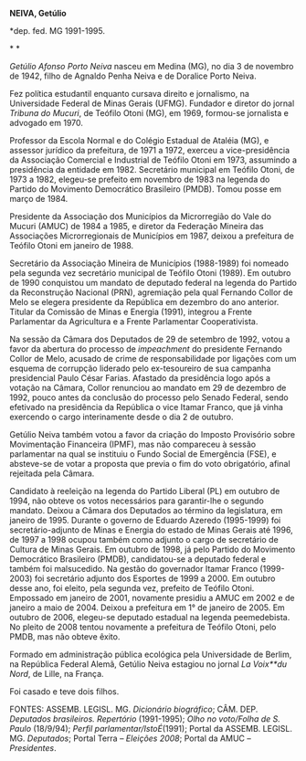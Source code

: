 **NEIVA, Getúlio**

\*dep. fed. MG 1991-1995.

* *

*Getúlio Afonso Porto Neiva* nasceu em Medina (MG), no dia 3 de novembro
de 1942, filho de Agnaldo Penha Neiva e de Doralice Porto Neiva.

Fez política estudantil enquanto cursava direito e jornalismo, na
Universidade Federal de Minas Gerais (UFMG). Fundador e diretor do
jornal *Tribuna do Mucuri*, de Teófilo Otoni (MG), em 1969, formou-se
jornalista e advogado em 1970.

Professor da Escola Normal e do Colégio Estadual de Ataléia (MG), e
assessor jurídico da prefeitura, de 1971 a 1972, exerceu a
vice-presidência da Associação Comercial e Industrial de Teófilo Otoni
em 1973, assumindo a presidência da entidade em 1982. Secretário
municipal em Teófilo Otoni, de 1973 a 1982, elegeu-se prefeito em
novembro de 1983 na legenda do Partido do Movimento Democrático
Brasileiro (PMDB). Tomou posse em março de 1984.

Presidente da Associação dos Municípios da Microrregião do Vale do
Mucuri (AMUC) de 1984 a 1985, e diretor da Federação Mineira das
Associações Microrregionais de Municípios em 1987, deixou a prefeitura
de Teófilo Otoni em janeiro de 1988.

Secretário da Associação Mineira de Municípios (1988-1989) foi nomeado
pela segunda vez secretário municipal de Teófilo Otoni (1989). Em
outubro de 1990 conquistou um mandato de deputado federal na legenda do
Partido da Reconstrução Nacional (PRN), agremiação pela qual Fernando
Collor de Melo se elegera presidente da República em dezembro do ano
anterior. Titular da Comissão de Minas e Energia (1991), integrou a
Frente Parlamentar da Agricultura e a Frente Parlamentar Cooperativista.

Na sessão da Câmara dos Deputados de 29 de setembro de 1992, votou a
favor da abertura do processo de *impeachment* do presidente Fernando
Collor de Melo, acusado de crime de responsabilidade por ligações com um
esquema de corrupção liderado pelo ex-tesoureiro de sua campanha
presidencial Paulo César Farias. Afastado da presidência logo após a
votação na Câmara, Collor renunciou ao mandato em 29 de dezembro de
1992, pouco antes da conclusão do processo pelo Senado Federal, sendo
efetivado na presidência da República o vice Itamar Franco, que já vinha
exercendo o cargo interinamente desde o dia 2 de outubro.

Getúlio Neiva também votou a favor da criação do Imposto Provisório
sobre Movimentação Financeira (IPMF), mas não compareceu à sessão
parlamentar na qual se instituiu o Fundo Social de Emergência (FSE), e
absteve-se de votar a proposta que previa o fim do voto obrigatório,
afinal rejeitada pela Câmara.

Candidato à reeleição na legenda do Partido Liberal (PL) em outubro de
1994, não obteve os votos necessários para garantir-lhe o segundo
mandato. Deixou a Câmara dos Deputados ao término da legislatura, em
janeiro de 1995. Durante o governo de Eduardo Azeredo (1995-1999) foi
secretário-adjunto de Minas e Energia do estado de Minas Gerais até
1996, de 1997 a 1998 ocupou também como adjunto o cargo de secretário de
Cultura de Minas Gerais. Em outubro de 1998, já pelo Partido do
Movimento Democrático Brasileiro (PMDB), candidatou-se a deputado
federal e também foi malsucedido. Na gestão do governador Itamar Franco
(1999-2003) foi secretário adjunto dos Esportes de 1999 a 2000. Em
outubro desse ano, foi eleito, pela segunda vez, prefeito de Teófilo
Otoni. Empossado em janeiro de 2001, novamente presidiu a AMUC em 2002 e
de janeiro a maio de 2004. Deixou a prefeitura em 1° de janeiro de 2005.
Em outubro de 2006, elegeu-se deputado estadual na legenda peemedebista.
No pleito de 2008 tentou novamente a prefeitura de Teófilo Otoni, pelo
PMDB, mas não obteve êxito.

Formado em administração pública ecológica pela Universidade de Berlim,
na República Federal Alemã, Getúlio Neiva estagiou no jornal *La
Voix**du Nord*, de Lille, na França.

Foi casado e teve dois filhos.

FONTES: ASSEMB. LEGISL. MG. *Dicionário biográfico*; CÂM. DEP.
*Deputados brasileiros. Repertório* (1991-1995); *Olho no voto/Folha de
S. Paulo* (18/9/94); *Perfil parlamentar/IstoÉ*(1991); Portal da ASSEMB.
LEGISL. MG. *Deputados*; Portal Terra – *Eleições 2008*; Portal da AMUC
– *Presidentes*.

 
